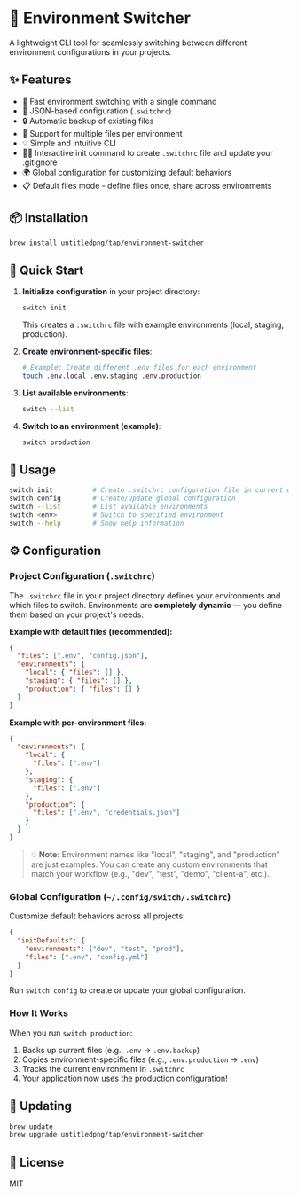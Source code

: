 # 🔄 Environment Switcher

A lightweight CLI tool for seamlessly switching between different environment configurations in your projects.

## ✨ Features

- 🚀 Fast environment switching with a single command
- 📝 JSON-based configuration (`.switchrc`)
- 🔒 Automatic backup of existing files
- 🎯 Support for multiple files per environment
- 💡 Simple and intuitive CLI
- 👨‍💻 Interactive init command to create `.switchrc` file and update your .gitignore
- 🌍 Global configuration for customizing default behaviors
- 📋 Default files mode - define files once, share across environments

## 📦 Installation

```bash
brew install untitledpng/tap/environment-switcher
```

## 🚀 Quick Start

1. **Initialize configuration** in your project directory:
   ```bash
   switch init
   ```
   This creates a `.switchrc` file with example environments (local, staging, production).

2. **Create environment-specific files**:
   ```bash
   # Example: Create different .env files for each environment
   touch .env.local .env.staging .env.production
   ```

3. **List available environments**:
   ```bash
   switch --list
   ```

4. **Switch to an environment (example)**:
   ```bash
   switch production
   ```

## 📖 Usage

```bash
switch init          # Create .switchrc configuration file in current directory
switch config        # Create/update global configuration
switch --list        # List available environments
switch <env>         # Switch to specified environment
switch --help        # Show help information
```

## ⚙️ Configuration

### Project Configuration (`.switchrc`)

The `.switchrc` file in your project directory defines your environments and which files to switch. Environments are **completely dynamic** — you define them based on your project's needs.

**Example with default files (recommended):**
```json
{
  "files": [".env", "config.json"],
  "environments": {
    "local": { "files": [] },
    "staging": { "files": [] },
    "production": { "files": [] }
  }
}
```

**Example with per-environment files:**
```json
{
  "environments": {
    "local": {
      "files": [".env"]
    },
    "staging": {
      "files": [".env"]
    },
    "production": {
      "files": [".env", "credentials.json"]
    }
  }
}
```

> 💡 **Note:** Environment names like "local", "staging", and "production" are just examples. You can create any custom environments that match your workflow (e.g., "dev", "test", "demo", "client-a", etc.).

### Global Configuration (`~/.config/switch/.switchrc`)

Customize default behaviors across all projects:

```json
{
  "initDefaults": {
    "environments": ["dev", "test", "prod"],
    "files": [".env", "config.yml"]
  }
}
```

Run `switch config` to create or update your global configuration.

### How It Works

When you run `switch production`:
1. Backs up current files (e.g., `.env` → `.env.backup`)
2. Copies environment-specific files (e.g., `.env.production` → `.env`)
3. Tracks the current environment in `.switchrc`
4. Your application now uses the production configuration!

## 🔄 Updating

```bash
brew update
brew upgrade untitledpng/tap/environment-switcher
```

## 📄 License

MIT
